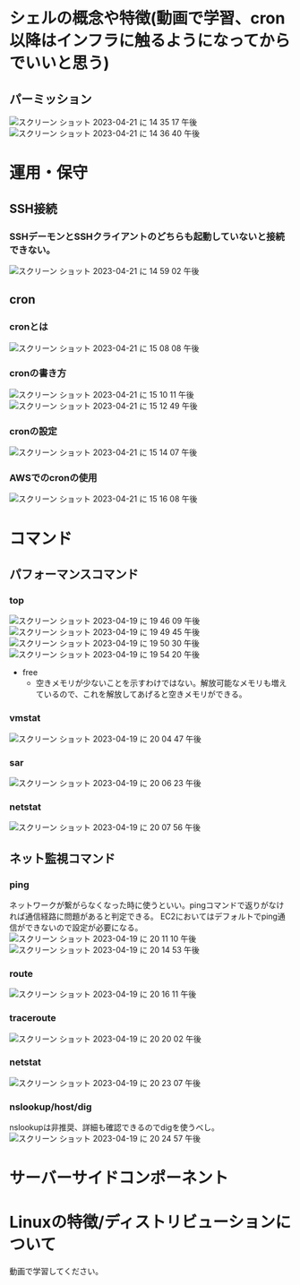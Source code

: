 # シェルの概念や特徴(動画で学習、cron以降はインフラに触るようになってからでいいと思う)
## パーミッション
![スクリーン ショット 2023-04-21 に 14 35 17 午後](https://user-images.githubusercontent.com/81806676/233548902-13f4f6a4-f81f-41cb-96dd-d76f753f6809.png)
![スクリーン ショット 2023-04-21 に 14 36 40 午後](https://user-images.githubusercontent.com/81806676/233549088-628ef23e-2a30-4b5d-80a3-7791104bae77.png)

# 運用・保守
## SSH接続
### SSHデーモンとSSHクライアントのどちらも起動していないと接続できない。
![スクリーン ショット 2023-04-21 に 14 59 02 午後](https://user-images.githubusercontent.com/81806676/233552297-e4625061-3099-4b5a-9641-ba4ec074ad53.png)

## cron
### cronとは
![スクリーン ショット 2023-04-21 に 15 08 08 午後](https://user-images.githubusercontent.com/81806676/233553778-d07a2792-178e-4f2d-93ca-95e54a8381cb.png)
### cronの書き方
![スクリーン ショット 2023-04-21 に 15 10 11 午後](https://user-images.githubusercontent.com/81806676/233554122-eed9aadd-3ba3-4a1b-ade9-18c63ead891f.png)
![スクリーン ショット 2023-04-21 に 15 12 49 午後](https://user-images.githubusercontent.com/81806676/233554670-66ab7560-dff1-4861-a707-6cbeeb2675f5.png)
### cronの設定
![スクリーン ショット 2023-04-21 に 15 14 07 午後](https://user-images.githubusercontent.com/81806676/233555069-1300a91b-f3a7-4ebe-8894-e92ea4596530.png)
### AWSでのcronの使用
![スクリーン ショット 2023-04-21 に 15 16 08 午後](https://user-images.githubusercontent.com/81806676/233555602-cacdb3ea-3687-482d-914b-e6bb946db154.png)



# コマンド
## パフォーマンスコマンド
### top
  ![スクリーン ショット 2023-04-19 に 19 46 09 午後](https://user-images.githubusercontent.com/81806676/233051826-d16665ef-5b12-4230-a85f-31e4056ff25c.png)
  ![スクリーン ショット 2023-04-19 に 19 49 45 午後](https://user-images.githubusercontent.com/81806676/233054825-fbce1fac-1df4-49db-a84c-23c2d9fe68d8.png)
  ![スクリーン ショット 2023-04-19 に 19 50 30 午後](https://user-images.githubusercontent.com/81806676/233054846-551c252d-2e40-4997-accc-eff37f25fc3d.png)
  ![スクリーン ショット 2023-04-19 に 19 54 20 午後](https://user-images.githubusercontent.com/81806676/233054879-1309dc5a-3dd5-4876-b9c6-6844371c1769.png)
  - free
    - 空きメモリが少ないことを示すわけではない。解放可能なメモリも増えているので、これを解放してあげると空きメモリができる。
### vmstat
![スクリーン ショット 2023-04-19 に 20 04 47 午後](https://user-images.githubusercontent.com/81806676/233056877-af4df872-c4e8-4d35-9f6e-fa23094ee978.png)

### sar
![スクリーン ショット 2023-04-19 に 20 06 23 午後](https://user-images.githubusercontent.com/81806676/233056867-474c49ef-6bfb-498f-b219-aea21985d321.png)

### netstat
![スクリーン ショット 2023-04-19 に 20 07 56 午後](https://user-images.githubusercontent.com/81806676/233056846-7f63a49b-b829-4f0d-bc74-0a62101906d7.png)

## ネット監視コマンド
### ping
ネットワークが繋がらなくなった時に使うといい。pingコマンドで返りがなければ通信経路に問題があると判定できる。
EC2においてはデフォルトでping通信ができないので設定が必要になる。
![スクリーン ショット 2023-04-19 に 20 11 10 午後](https://user-images.githubusercontent.com/81806676/233058526-33594cd9-f638-4c6b-a732-1ca723ac3622.png)
![スクリーン ショット 2023-04-19 に 20 14 53 午後](https://user-images.githubusercontent.com/81806676/233058490-cb407bee-c607-42b7-8501-b1943994a9fa.png)

### route
![スクリーン ショット 2023-04-19 に 20 16 11 午後](https://user-images.githubusercontent.com/81806676/233059285-bccbe636-185b-454a-87e9-ea2f2e8a4ce0.png)

### traceroute
![スクリーン ショット 2023-04-19 に 20 20 02 午後](https://user-images.githubusercontent.com/81806676/233060078-afc28a67-388d-46d2-829a-1191de458f39.png)

### netstat
![スクリーン ショット 2023-04-19 に 20 23 07 午後](https://user-images.githubusercontent.com/81806676/233061059-6f08b934-934f-4e21-b8b5-9552fc8eb547.png)

### nslookup/host/dig
nslookupは非推奨、詳細も確認できるのでdigを使うべし。
![スクリーン ショット 2023-04-19 に 20 24 57 午後](https://user-images.githubusercontent.com/81806676/233061022-a34114d9-5356-4283-9e34-8c1cbdece94a.png)

# サーバーサイドコンポーネント
## 



# Linuxの特徴/ディストリビューションについて
動画で学習してください。
